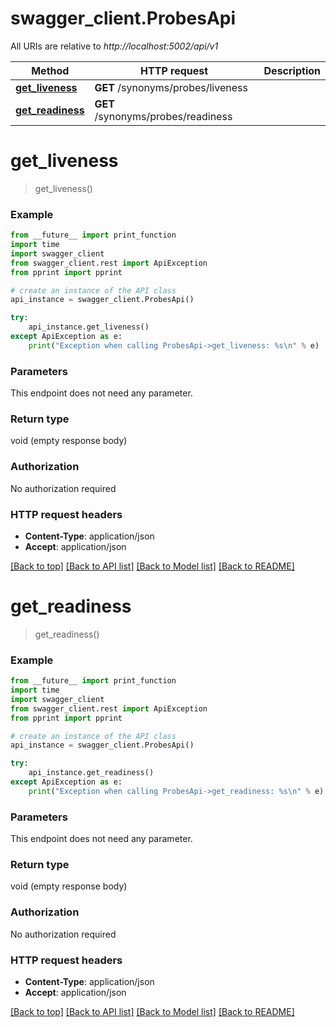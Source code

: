 # swagger_client.ProbesApi

All URIs are relative to *http://localhost:5002/api/v1*

Method | HTTP request | Description
------------- | ------------- | -------------
[**get_liveness**](ProbesApi.md#get_liveness) | **GET** /synonyms/probes/liveness | 
[**get_readiness**](ProbesApi.md#get_readiness) | **GET** /synonyms/probes/readiness | 


# **get_liveness**
> get_liveness()



### Example
```python
from __future__ import print_function
import time
import swagger_client
from swagger_client.rest import ApiException
from pprint import pprint

# create an instance of the API class
api_instance = swagger_client.ProbesApi()

try:
    api_instance.get_liveness()
except ApiException as e:
    print("Exception when calling ProbesApi->get_liveness: %s\n" % e)
```

### Parameters
This endpoint does not need any parameter.

### Return type

void (empty response body)

### Authorization

No authorization required

### HTTP request headers

 - **Content-Type**: application/json
 - **Accept**: application/json

[[Back to top]](#) [[Back to API list]](../README.md#documentation-for-api-endpoints) [[Back to Model list]](../README.md#documentation-for-models) [[Back to README]](../README.md)

# **get_readiness**
> get_readiness()



### Example
```python
from __future__ import print_function
import time
import swagger_client
from swagger_client.rest import ApiException
from pprint import pprint

# create an instance of the API class
api_instance = swagger_client.ProbesApi()

try:
    api_instance.get_readiness()
except ApiException as e:
    print("Exception when calling ProbesApi->get_readiness: %s\n" % e)
```

### Parameters
This endpoint does not need any parameter.

### Return type

void (empty response body)

### Authorization

No authorization required

### HTTP request headers

 - **Content-Type**: application/json
 - **Accept**: application/json

[[Back to top]](#) [[Back to API list]](../README.md#documentation-for-api-endpoints) [[Back to Model list]](../README.md#documentation-for-models) [[Back to README]](../README.md)

